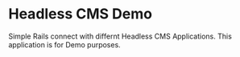 # Headless CMS  Demo

Simple Rails connect with differnt Headless CMS  Applications.
This application is for Demo purposes.
